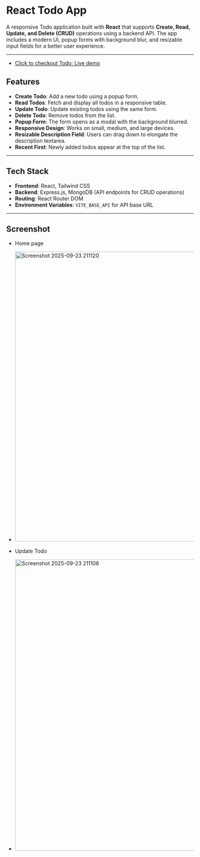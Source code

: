 # React Todo App

A responsive Todo application built with **React** that supports **Create, Read, Update, and Delete (CRUD)** operations using a backend API. The app includes a modern UI, popup forms with background blur, and resizable input fields for a better user experience.

---
- [Click to checkout Todo: Live demo](https://todo-neon-nine-19.vercel.app/) 

## Features

- **Create Todo**: Add a new todo using a popup form.
- **Read Todos**: Fetch and display all todos in a responsive table.
- **Update Todo**: Update existing todos using the same form.
- **Delete Todo**: Remove todos from the list.
- **Popup Form**: The form opens as a modal with the background blurred.
- **Responsive Design**: Works on small, medium, and large devices.
- **Resizable Description Field**: Users can drag down to elongate the description textarea.
- **Recent First**: Newly added todos appear at the top of the list.

---

## Tech Stack

- **Frontend**: React, Tailwind CSS  
- **Backend**: Express.js, MongoDB (API endpoints for CRUD operations)  
- **Routing**: React Router DOM  
- **Environment Variables**: `VITE_BASE_API` for API base URL

---

## Screenshot

- Home page
- <img width="1568" height="777" alt="Screenshot 2025-09-23 211120" src="https://github.com/user-attachments/assets/09cb485b-1bdb-4b47-95c2-33dd58368fba" />


- Update Todo
- <img width="1568" height="781" alt="Screenshot 2025-09-23 211106" src="https://github.com/user-attachments/assets/e2827be3-979a-4d8d-82e4-dd3f55ce9315" />

